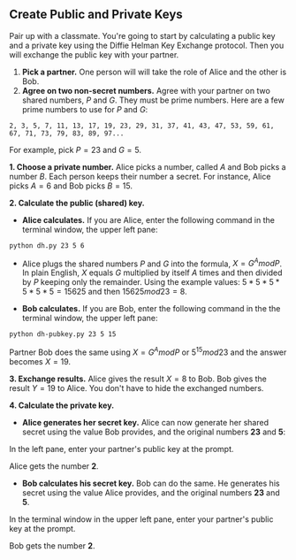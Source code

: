 ## Create Public and Private Keys

Pair up with a classmate. You're going to start by calculating a public key and a private key using the Diffie Helman Key Exchange protocol. Then you will exchange the public key with your partner.
    
1. **Pick a partner.** One person will will take the role of Alice and the other is Bob.
1. **Agree on two non-secret numbers.** Agree with your partner on two shared numbers, $P$ and $G$.  They must be prime numbers.
  Here are a few prime numbers to use for $P$ and $G$: 
  ```
2, 3, 5, 7, 11, 13, 17, 19, 23, 29, 31, 37, 41, 43, 47, 53, 59, 61, 67, 71, 73, 79, 83, 89, 97...
  ```
  For example, pick $P=23$ and $G=5$.
  
**1. Choose a private number.** Alice picks a number, called $A$ and Bob picks a number $B$. Each person keeps their number a secret. For instance, Alice picks $A=6$ and Bob picks $B=15$.

**2. Calculate the public (shared) key.**
 -  **Alice calculates.** If you are Alice, enter the following command in the terminal window, the upper left pane:

```python dh.py 23 5 6```

 - Alice plugs the shared numbers $P$ and $G$ into the formula, $X = G^A mod P$. 
 In plain English, $X$ equals $G$ multiplied by itself $A$ times and then divided by $P$ keeping only the remainder. Using the example values: $5*5*5*5*5*5 = 15625$ and then $15625  mod  23 = 8$.

 - **Bob calculates.** If you are Bob, enter the following command in the the terminal window, the upper left pane:
 
```python dh-pubkey.py 23 5 15```

Partner Bob does the same using $X = G^A mod P$ or $5^{15} mod 23$ and the answer becomes $X=19$.

**3. Exchange results.**  Alice gives the result $X=8$ to Bob. Bob gives the result $Y=19$ to Alice. You don't have to hide the exchanged numbers.

**4. Calculate the private key.**

 - **Alice generates her secret key.** Alice can now generate her shared secret using the value Bob provides, and the original numbers **23** and **5**:

In the left pane, enter your partner's public key at the prompt.

Alice gets the number **2**.

 -  **Bob calculates his secret key.** Bob can do the same. He generates his secret using the value Alice provides, and the original numbers **23** and **5**. 
 
In the terminal window in the upper left pane, enter your partner's public key at the prompt.

Bob gets the number **2**.
